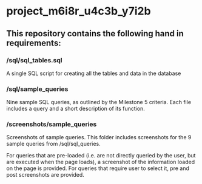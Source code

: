 # project_m6i8r_u4c3b_y7i2b
## This repository contains the following hand in requirements:
### /sql/sql_tables.sql
A single SQL script for creating all the tables and data in the database

### /sql/sample_queries
Nine sample SQL queries, as outlined by the Milestone 5 criteria. Each file includes a query and a short description of its function.

### /screenshots/sample_queries
Screenshots of sample queries. 
This folder includes screenshots for the 9 sample queries from /sql/sql_queries.

For queries that are pre-loaded (i.e. are not directly queried by the user, but are executed when the page loads), a screenshot of the information loaded on the page is provided.
For queries that require user to select it, pre and post screenshots are provided.
